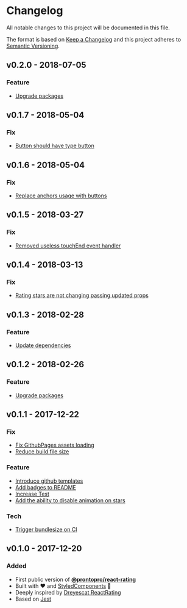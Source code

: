 # Changelog
All notable changes to this project will be documented in this file.

The format is based on [Keep a Changelog](http://keepachangelog.com/en/1.0.0/)
and this project adheres to [Semantic Versioning](http://semver.org/spec/v2.0.0.html).

## v0.2.0 - 2018-07-05
### Feature
- [Upgrade packages](https://github.com/ProntoPro/react-rating/issues/52)

## v0.1.7 - 2018-05-04
### Fix
- [Button should have type button](https://github.com/ProntoPro/react-rating/issues/50)

## v0.1.6 - 2018-05-04
### Fix
- [Replace anchors usage with buttons](https://github.com/ProntoPro/react-rating/issues/46)

## v0.1.5 - 2018-03-27
### Fix
- [Removed useless touchEnd event handler](https://github.com/ProntoPro/react-rating/issues/36)

## v0.1.4 - 2018-03-13
### Fix
- [Rating stars are not changing passing updated props](https://github.com/ProntoPro/react-rating/issues/44)

## v0.1.3 - 2018-02-28
### Feature
- [Update dependencies](https://github.com/ProntoPro/react-rating/issues/41)

## v0.1.2 - 2018-02-26
### Feature
- [Upgrade packages](https://github.com/ProntoPro/react-rating/issues/37)

## v0.1.1 - 2017-12-22
### Fix
- [Fix GithubPages assets loading](https://github.com/ProntoPro/react-rating/issues/9)
- [Reduce build file size](https://github.com/ProntoPro/react-rating/issues/15)

### Feature
- [Introduce github templates](https://github.com/ProntoPro/react-rating/issues/5)
- [Add badges to README](https://github.com/ProntoPro/react-rating/issues/7)
- [Increase Test](https://github.com/ProntoPro/react-rating/issues/11)
- [Add the ability to disable animation on stars](https://github.com/ProntoPro/react-rating/issues/17)

### Tech
- [Trigger bundlesize on CI](https://github.com/ProntoPro/react-rating/issues/16)

## v0.1.0 - 2017-12-20
### Added
- First public version of [**@prontopro/react-rating**](https://www.npmjs.com/package/@prontopro/react-rating)
- Built with :heart: and [StyledComponents](https://github.com/styled-components/styled-components) 💅
- Deeply inspired by [Dreyescat ReactRating](https://github.com/dreyescat/react-rating/)
- Based on [Jest](https://facebook.github.io/jest/)
